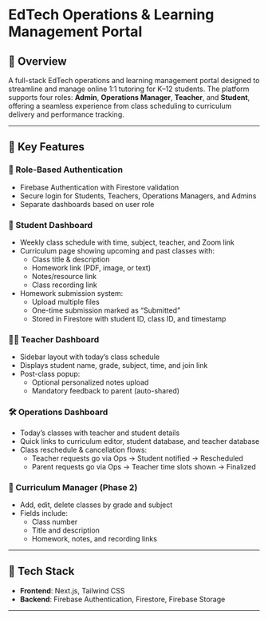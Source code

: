 # EdTech Operations & Learning Management Portal

## 🚀 Overview  
A full-stack EdTech operations and learning management portal designed to streamline and manage online 1:1 tutoring for K–12 students. The platform supports four roles: **Admin**, **Operations Manager**, **Teacher**, and **Student**, offering a seamless experience from class scheduling to curriculum delivery and performance tracking.

---

## 🎯 Key Features

### 🔐 Role-Based Authentication  
- Firebase Authentication with Firestore validation  
- Secure login for Students, Teachers, Operations Managers, and Admins  
- Separate dashboards based on user role

### 📅 Student Dashboard  
- Weekly class schedule with time, subject, teacher, and Zoom link  
- Curriculum page showing upcoming and past classes with:  
  - Class title & description  
  - Homework link (PDF, image, or text)  
  - Notes/resource link  
  - Class recording link  
- Homework submission system:  
  - Upload multiple files  
  - One-time submission marked as “Submitted”  
  - Stored in Firestore with student ID, class ID, and timestamp

### 👩‍🏫 Teacher Dashboard  
- Sidebar layout with today’s class schedule  
- Displays student name, grade, subject, time, and join link  
- Post-class popup:  
  - Optional personalized notes upload  
  - Mandatory feedback to parent (auto-shared)

### 🛠 Operations Dashboard  
- Today’s classes with teacher and student details  
- Quick links to curriculum editor, student database, and teacher database  
- Class reschedule & cancellation flows:  
  - Teacher requests go via Ops → Student notified → Rescheduled  
  - Parent requests go via Ops → Teacher time slots shown → Finalized  

### 📘 Curriculum Manager (Phase 2)  
- Add, edit, delete classes by grade and subject  
- Fields include:  
  - Class number  
  - Title and description  
  - Homework, notes, and recording links  

---

## 🧱 Tech Stack  
- **Frontend**: Next.js, Tailwind CSS  
- **Backend**: Firebase Authentication, Firestore, Firebase Storage  

---



